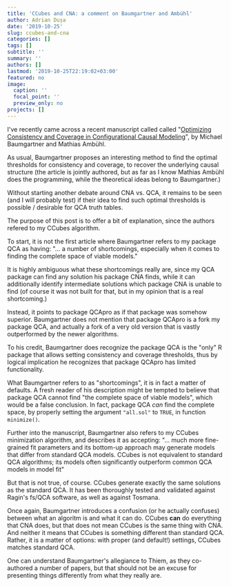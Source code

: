 ```yaml
---
title: 'CCubes and CNA: a comment on Baumgartner and Ambühl'
author: Adrian Dușa
date: '2019-10-25'
slug: ccubes-and-cna
categories: []
tags: []
subtitle: ''
summary: ''
authors: []
lastmod: '2019-10-25T22:19:02+03:00'
featured: no
image:
  caption: ''
  focal_point: ''
  preview_only: no
projects: []
---
```


I've recently came across a recent manuscript called called "[Optimizing Consistency and Coverage in Configurational Causal Modeling](https://www.researchgate.net/publication/336772752_Implementation_pathways_of_large-scale_urban_development_projects_lsUDPs_in_Western_Europe_a_qualitative_comparative_analysis_QCA/references)", by Michael Baumgartner and Mathias Ambühl.

As usual, Baumgartner proposes an interesting method to find the optimal thresholds for consistency and coverage, to recover the underlying causal structure (the article is jointly authored, but as far as I know Mathias Ambühl does the programming, while the theoretical ideas belong to Baumgartner.)

Without starting another debate around CNA vs. QCA, it remains to be seen (and I will probably test) if their idea to find such optimal thresholds is possible / desirable for QCA truth tables.

The purpose of this post is to offer a bit of explanation, since the authors refered to my  CCubes algorithm.

To start, it is not the first article where Baumgartner refers to my package QCA as having: "... a number of shortcomings, especially when it comes to finding the complete space of viable models."

It is highly ambiguous what these shortcomings really are, since my QCA package can find any solution his package CNA finds, while it can additionally identify intermediate solutions which package CNA is unable to find (of course it was not built for that, but in my opinion that is a real shortcoming.)

Instead, it points to package QCApro as if that package was somehow superior. Baumgartner does not mention that package QCApro is a fork my package QCA, and actually a fork of a very old version that is vastly outperformed by the newer algorithms.

To his credit, Baumgartner does recognize the package QCA is the "only" R package that allows setting consistency and coverage thresholds, thus by logical implication he recognizes that package QCApro has limited functionality.

What Baumgartner refers to as "shortcomings", it is in fact a matter of defaults. A fresh reader of his description might be tempted to believe that package QCA cannot find "the complete space of viable models", which would be a false conclusion. In fact, package QCA *can* find the complete space, by properly setting the argument `"all.sol"` to `TRUE`, in function `minimize()`.

Further into the manuscript, Baumgartner also refers to my CCubes minimization algorithm, and describes it as accepting: 
"... much more fine-grained fit parameters and its bottom-up approach may generate models that differ from standard QCA models. CCubes is not equivalent to standard QCA algorithms; its models often significantly outperform common QCA models in model fit"

But that is not true, of course. CCubes generate exactly the same solutions as the standard QCA. It has been thoroughly tested and validated against Ragin's fs/QCA software, as well as against Tosmana.

Once again, Baumgartner introduces a confusion (or he actually confuses) between what an algoritm is and what it can do. CCubes **can** do everything that CNA does, but that does not mean CCubes is the same thing with CNA. And neither it means that CCubes is something different than standard QCA. Rather, it is a matter of options: with proper (and default!) settings, CCubes matches standard QCA.

One can understand Baumgartner's allegiance to Thiem, as they co-authored a number of papers, but that should not be an excuse for presenting things differently from what they really are.
